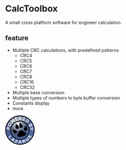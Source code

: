 # CalcToolbox

A small cross platform software for engineer calculation.

## feature

- Multiple CRC calculations, with predefined patterns
  - CRC4
  - CRC5
  - CRC6
  - CRC7
  - CRC8
  - CRC16
  - CRC32
- Multiple base conversion
- Multiple types of numbers to byte buffer conversion
- Constants display
- more

![](powered_by.png)
